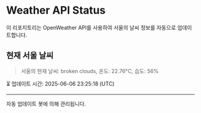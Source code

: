 
# Weather API Status

이 리포지토리는 OpenWeather API를 사용하여 서울의 날씨 정보를 자동으로 업데이트합니다.

## 현재 서울 날씨
> 서울의 현재 날씨: broken clouds, 온도: 22.76°C, 습도: 56%

⏳ 업데이트 시간: 2025-06-06 23:25:18 (UTC)

---
자동 업데이트 봇에 의해 관리됩니다.
